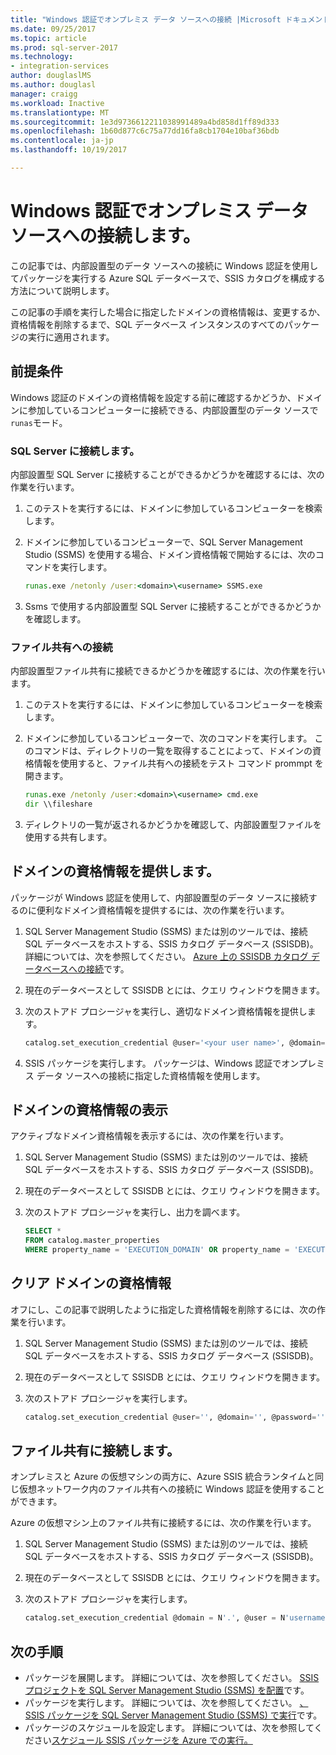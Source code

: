 ```yaml
---
title: "Windows 認証でオンプレミス データ ソースへの接続 |Microsoft ドキュメント"
ms.date: 09/25/2017
ms.topic: article
ms.prod: sql-server-2017
ms.technology:
- integration-services
author: douglaslMS
ms.author: douglasl
manager: craigg
ms.workload: Inactive
ms.translationtype: MT
ms.sourcegitcommit: 1e3d9736612211038991489a4bd858d1ff89d333
ms.openlocfilehash: 1b60d877c6c75a77dd16fa8cb1704e10baf36bdb
ms.contentlocale: ja-jp
ms.lasthandoff: 10/19/2017

---
```

# <a name="connect-to-on-premises-data-sources-with-windows-authentication"></a>Windows 認証でオンプレミス データ ソースへの接続します。
この記事では、内部設置型のデータ ソースへの接続に Windows 認証を使用してパッケージを実行する Azure SQL データベースで、SSIS カタログを構成する方法について説明します。

この記事の手順を実行した場合に指定したドメインの資格情報は、変更するか、資格情報を削除するまで、SQL データベース インスタンスのすべてのパッケージの実行に適用されます。

## <a name="prerequisite"></a>前提条件
Windows 認証のドメインの資格情報を設定する前に確認するかどうか、ドメインに参加しているコンピューターに接続できる、内部設置型のデータ ソースで`runas`モード。

### <a name="connecting-to-sql-server"></a>SQL Server に接続します。
内部設置型 SQL Server に接続することができるかどうかを確認するには、次の作業を行います。

1.  このテストを実行するには、ドメインに参加しているコンピューターを検索します。

2.  ドメインに参加しているコンピューターで、SQL Server Management Studio (SSMS) を使用する場合、ドメイン資格情報で開始するには、次のコマンドを実行します。

    ```cmd
    runas.exe /netonly /user:<domain>\<username> SSMS.exe
    ```

3.  Ssms で使用する内部設置型 SQL Server に接続することができるかどうかを確認します。

### <a name="connecting-to-a-file-share"></a>ファイル共有への接続
内部設置型ファイル共有に接続できるかどうかを確認するには、次の作業を行います。

1.  このテストを実行するには、ドメインに参加しているコンピューターを検索します。

2.  ドメインに参加しているコンピューターで、次のコマンドを実行します。 このコマンドは、ディレクトリの一覧を取得することによって、ドメインの資格情報を使用すると、ファイル共有への接続をテスト コマンド prommpt を開きます。

    ```cmd
    runas.exe /netonly /user:<domain>\<username> cmd.exe
    dir \\fileshare
    ```

3.  ディレクトリの一覧が返されるかどうかを確認して、内部設置型ファイルを使用する共有します。

## <a name="provide-domain-credentials"></a>ドメインの資格情報を提供します。
パッケージが Windows 認証を使用して、内部設置型のデータ ソースに接続するのに便利なドメイン資格情報を提供するには、次の作業を行います。

1.  SQL Server Management Studio (SSMS) または別のツールでは、接続 SQL データベースをホストする、SSIS カタログ データベース (SSISDB)。 詳細については、次を参照してください。 [Azure 上の SSISDB カタログ データベースへの接続](ssis-azure-connect-to-catalog-database.md)です。

2.  現在のデータベースとして SSISDB とには、クエリ ウィンドウを開きます。

3.  次のストアド プロシージャを実行し、適切なドメイン資格情報を提供します。

    ```sql
    catalog.set_execution_credential @user='<your user name>', @domain='<your domain name>', @password='<your password>'
    ```
4.  SSIS パッケージを実行します。 パッケージは、Windows 認証でオンプレミス データ ソースへの接続に指定した資格情報を使用します。

## <a name="view-domain-credentials"></a>ドメインの資格情報の表示
アクティブなドメイン資格情報を表示するには、次の作業を行います。

1.  SQL Server Management Studio (SSMS) または別のツールでは、接続 SQL データベースをホストする、SSIS カタログ データベース (SSISDB)。

2.  現在のデータベースとして SSISDB とには、クエリ ウィンドウを開きます。

3.  次のストアド プロシージャを実行し、出力を調べます。

    ```sql
    SELECT * 
    FROM catalog.master_properties
    WHERE property_name = 'EXECUTION_DOMAIN' OR property_name = 'EXECUTION_USER'
    ```

## <a name="clear-domain-credentials"></a>クリア ドメインの資格情報
オフにし、この記事で説明したように指定した資格情報を削除するには、次の作業を行います。

1.  SQL Server Management Studio (SSMS) または別のツールでは、接続 SQL データベースをホストする、SSIS カタログ データベース (SSISDB)。

2.  現在のデータベースとして SSISDB とには、クエリ ウィンドウを開きます。

3.  次のストアド プロシージャを実行します。

    ```sql
    catalog.set_execution_credential @user='', @domain='', @password=''
    ```

## <a name="connect-to-file-shares"></a>ファイル共有に接続します。
オンプレミスと Azure の仮想マシンの両方に、Azure SSIS 統合ランタイムと同じ仮想ネットワーク内のファイル共有への接続に Windows 認証を使用することができます。

Azure の仮想マシン上のファイル共有に接続するには、次の作業を行います。

1.  SQL Server Management Studio (SSMS) または別のツールでは、接続 SQL データベースをホストする、SSIS カタログ データベース (SSISDB)。

2.  現在のデータベースとして SSISDB とには、クエリ ウィンドウを開きます。

3.  次のストアド プロシージャを実行します。

    ```sql
    catalog.set_execution_credential @domain = N'.', @user = N'username of local account on Azure virtual machine', @password = N'password'
    ```

## <a name="next-steps"></a>次の手順
- パッケージを展開します。 詳細については、次を参照してください。 [SSIS プロジェクトを SQL Server Management Studio (SSMS) を配置](../ssis-quickstart-deploy-ssms.md)です。
- パッケージを実行します。 詳細については、次を参照してください。 [、SSIS パッケージを SQL Server Management Studio (SSMS) で実行](../ssis-quickstart-run-ssms.md)です。
- パッケージのスケジュールを設定します。 詳細については、次を参照してください[スケジュール SSIS パッケージを Azure での実行。](ssis-azure-schedule-packages.md)

